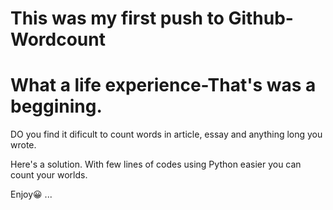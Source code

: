 # This was my first push to Github- Wordcount
# What a life experience-That's was a beggining.

DO you find it dificult to count words in article, essay and anything long you wrote.

Here's a solution.
With few lines of codes using Python easier you can count your worlds.

Enjoy😀 ...
